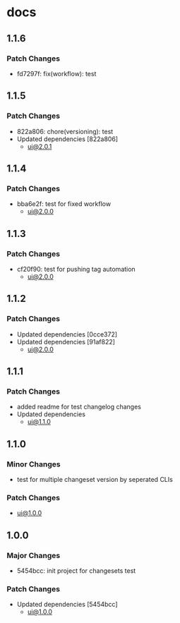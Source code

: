 # docs

## 1.1.6

### Patch Changes

- fd7297f: fix(workflow): test

## 1.1.5

### Patch Changes

- 822a806: chore(versioning): test
- Updated dependencies [822a806]
  - ui@2.0.1

## 1.1.4

### Patch Changes

- bba6e2f: test for fixed workflow
  - ui@2.0.0

## 1.1.3

### Patch Changes

- cf20f90: test for pushing tag automation
  - ui@2.0.0

## 1.1.2

### Patch Changes

- Updated dependencies [0cce372]
- Updated dependencies [91af822]
  - ui@2.0.0

## 1.1.1

### Patch Changes

- added readme for test changelog changes
- Updated dependencies
  - ui@1.1.0

## 1.1.0

### Minor Changes

- test for multiple changeset version by seperated CLIs

### Patch Changes

- ui@1.0.0

## 1.0.0

### Major Changes

- 5454bcc: init project for changesets test

### Patch Changes

- Updated dependencies [5454bcc]
  - ui@1.0.0
